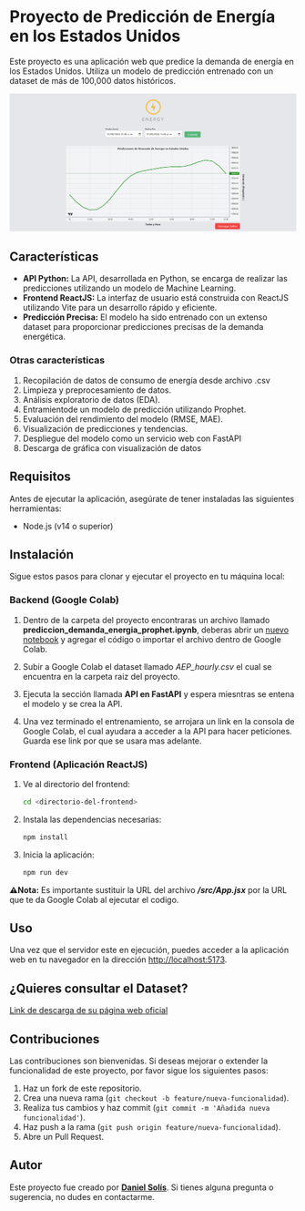 # Proyecto de Predicción de Energía en los Estados Unidos
Este proyecto es una aplicación web que predice la demanda de energía en los Estados Unidos. Utiliza un modelo de predicción entrenado con un dataset de más de 100,000 datos históricos.

![Imágen de aplicación web en funcionamiento](public/portada.png)

## Características
- **API Python:** La API, desarrollada en Python, se encarga de realizar las predicciones utilizando un modelo de Machine Learning.
- **Frontend ReactJS:** La interfaz de usuario está construida con ReactJS utilizando Vite para un desarrollo rápido y eficiente.
- **Predicción Precisa:** El modelo ha sido entrenado con un extenso dataset para proporcionar predicciones precisas de la demanda energética.

### Otras características
1. Recopilación de datos de consumo de energía desde archivo .csv
2. Limpieza y preprocesamiento de datos.
3. Análisis exploratorio de datos (EDA).
4. Entramientode un modelo de predicción utilizando Prophet.
5. Evaluación del rendimiento del modelo (RMSE, MAE).
6. Visualización de predicciones y tendencias.
7. Despliegue del modelo como un servicio web con FastAPI
8. Descarga de gráfica con visualización de datos


## Requisitos
Antes de ejecutar la aplicación, asegúrate de tener instaladas las siguientes herramientas:
- Node.js (v14 o superior)
  

## Instalación
Sigue estos pasos para clonar y ejecutar el proyecto en tu máquina local:

### Backend (Google Colab)
1. Dentro de la carpeta del proyecto encontraras un archivo llamado **prediccion_demanda_energia_prophet.ipynb**, deberas abrir un [nuevo notebook](https://colab.research.google.com/) y agregar el código o importar el archivo dentro de Google Colab.
   
2. Subir a Google Colab el dataset llamado *AEP_hourly.csv* el cual se encuentra en la carpeta raiz del proyecto.
   
3. Ejecuta la sección llamada **API en FastAPI** y espera miesntras se entena el modelo y se crea la API.
   
4. Una vez terminado el entrenamiento, se arrojara un link en la consola de Google Colab, el cual ayudara a acceder a la API para hacer peticiones. Guarda ese link por que se usara mas adelante.
   
### Frontend (Aplicación ReactJS)

1. Ve al directorio del frontend:
   ```bash
   cd <directorio-del-frontend>
   ```

2. Instala las dependencias necesarias:
   ```bash
   npm install
   ```

3. Inicia la aplicación:
   ```bash
   npm run dev
   ```

**⚠️Nota:** Es importante sustituir la URL del archivo ***/src/App.jsx*** por la URL que te da Google Colab al ejecutar el codigo.


## Uso

Una vez que el servidor este en ejecución, puedes acceder a la aplicación web en tu navegador en la dirección [http://localhost:5173](http://localhost:5173).


## ¿Quieres consultar el Dataset?
[Link de descarga de su página web oficial](https://www.kaggle.com/datasets/robikscube/hourly-energy-consumption?resource=download)


## Contribuciones

Las contribuciones son bienvenidas. Si deseas mejorar o extender la funcionalidad de este proyecto, por favor sigue los siguientes pasos:

1. Haz un fork de este repositorio.
2. Crea una nueva rama (`git checkout -b feature/nueva-funcionalidad`).
3. Realiza tus cambios y haz commit (`git commit -m 'Añadida nueva funcionalidad'`).
4. Haz push a la rama (`git push origin feature/nueva-funcionalidad`).
5. Abre un Pull Request.

## Autor

Este proyecto fue creado por **[Daniel Solís](https://github.com/dxnielso)**. Si tienes alguna pregunta o sugerencia, no dudes en contactarme.

